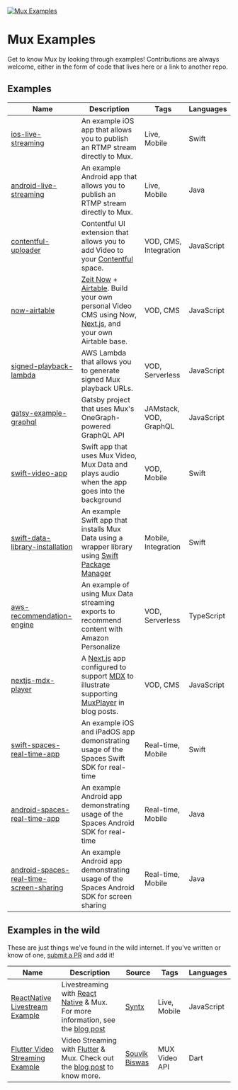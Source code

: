 [![Mux Examples](https://banner.mux.dev/Examples.svg)](https://mux.com)

# Mux Examples

Get to know Mux by looking through examples! Contributions are always welcome, either in the form of code that lives here or a link to another repo.

## Examples

| Name                                                        						| Description                                                                                                                                                                   | Tags                  | Languages  |
| --------------------------------------------------------------------------------- | ----------------------------------------------------------------------------------------------------------------------------------------------------------------------------- | --------------------- | ---------- |
| [ios-live-streaming](ios-live-streaming)                    						| An example iOS app that allows you to publish an RTMP stream directly to Mux.                                                                                                 | Live, Mobile          | Swift      |
| [android-live-streaming](android-live-streaming)            						| An example Android app that allows you to publish an RTMP stream directly to Mux.                                                                                             | Live, Mobile          | Java       |
| [contentful-uploader](contentful-uploader)                  						| Contentful UI extension that allows you to add Video to your [Contentful](https://contentful.com) space.                                                                      | VOD, CMS, Integration | JavaScript |
| [now-airtable](now-airtable)                                						| [Zeit Now](https://zeit.co/now) + [Airtable](https://airtable.com/). Build your own personal Video CMS using Now, [Next.js](https://nextjs.org/), and your own Airtable base. | VOD, CMS              | JavaScript |
| [signed-playback-lambda](signed-playback-lambda)            						| AWS Lambda that allows you to generate signed Mux playback URLs.														  													    | VOD, Serverless       | JavaScript |
| [gatsy-example-graphql](gatsby-example-graphql)             						| Gatsby project that uses Mux's OneGraph-powered GraphQL API 																												  	| JAMstack, VOD, GraphQL| JavaScript |
| [swift-video-app](swift-video-app)                          						| Swift app that uses Mux Video, Mux Data and plays audio when the app goes into the background 																				| VOD, Mobile 		    | Swift      |
| [swift-data-library-installation](swift-data-library-installation)				| An example Swift app that installs Mux Data using a wrapper library using [Swift Package Manager](https://www.swift.org/package-manager/)										| Mobile, Integration   | Swift      |
| [aws-recommendation-engine](aws-recommendation-engine)      						| An example of using Mux Data streaming exports to recommend content with Amazon Personalize 																				  	| VOD, Serverless 	    | TypeScript |
| [nextjs-mdx-player](nextjs-mdx-player)                      						| A [Next.js](https://nextjs.org/) app configured to support [MDX](https://mdxjs.com) to illustrate supporting [MuxPlayer](https://www.mux.com/player) in blog posts. 		  	| VOD, CMS 			  	| JavaScript |
| [swift-spaces-real-time-app](swift-spaces-real-time-app)    						| An example iOS and iPadOS app demonstrating usage of the Spaces Swift SDK for real-time                                                                                       | Real-time, Mobile     | Swift      |
| [android-spaces-real-time-app](android-spaces-real-time-app)						| An example Android app demonstrating usage of the Spaces Android SDK for real-time                                                                                            | Real-time, Mobile     | Java       |
| [android-spaces-real-time-screen-sharing](android-spaces-real-time-screen-sharing)| An example Android app demonstrating usage of the Spaces Android SDK for screen sharing                                                                 						| Real-time, Mobile     | Java       |

## Examples in the wild

These are just things we've found in the wild internet. If you've written or know of one, [submit a PR](https://help.github.com/en/articles/creating-a-pull-request) and add it!

| Name                                                                                | Description                                                                                                                                                                                                   | Source                     				    | Tags         	| Languages  |
| ----------------------------------------------------------------------------------- | ------------------------------------------------------------------------------------------------------------------------------------------------------------------------------------------------------------- | ------------------------------------------- | ------------- | ---------- |
| [ReactNative Livestream Example](https://github.com/Syntx-io/RN-Livestream-Example) | Livestreaming with [React Native](https://facebook.github.io/react-native/) & Mux. For more information, see the [blog post](https://medium.com/syntx-io/video-live-streaming-with-react-native-98a0f6354077) | [Syntx](https://www.syntx.io/) 				| Live, Mobile 	| JavaScript |
| [Flutter Video Streaming Example](https://github.com/sbis04/flutter_stream) 		  | Video Streaming with [Flutter](https://flutter.dev) & Mux. Check out the [blog post](https://medium.com/flutter-community/integrating-video-streaming-with-flutter-using-mux-5ba707cca847) to know more.      | [Souvik Biswas](https://github.com/sbis04) 	| MUX Video API | Dart 		 |
